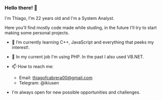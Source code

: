 ### Hello there! 👋

I'm Thiago, I'm 22 years old and I'm a System Analyst. 

Here you'll find mostly code made while studing, in the future I'll try to start making some personal projects.

- 🌱 I’m currently learning C++, JavaScript and everything that peeks my interest!. 

- :evergreen_tree: In my current job I'm using PHP. In the past I also used VB.NET.

- 📫 How to reach me:
     - Email: thiagofcabrera00@gmail.com
     - Telegram: @ikiusen

- I'm always open for new possible opportunities and challenges. 


